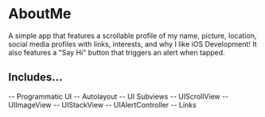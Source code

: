 # AboutMe

A simple app that features a scrollable profile of my name, picture, location, social media profiles with links, interests, and why I like iOS Development! It also features a "Say Hi" button that triggers an alert when tapped.

## Includes...
-- Programmatic UI
-- Autolayout
-- UI Subviews
-- UIScrollView
-- UIImageView
-- UIStackView
-- UIAlertController
-- Links
